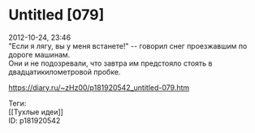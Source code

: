 Untitled [079]
===============

   
 2012-10-24, 23:46   
  "Если я лягу, вы у меня встанете!" -- говорил снег проезжавшим по дороге машинам.   
 Они и не подозревали, что завтра им предстояло стоять в двадцатикилометровой пробке.   
    
 <https://diary.ru/~zHz00/p181920542_untitled-079.htm>   
   
 Теги:   
 [[Тухлые идеи]]   
 ID: p181920542